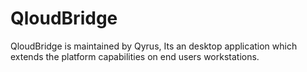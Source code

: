 # QloudBridge
QloudBridge is maintained by Qyrus, Its an desktop application which extends the platform capabilities on end users workstations.
